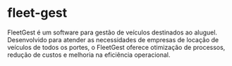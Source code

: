 # fleet-gest
FleetGest é um software para gestão de veículos destinados ao aluguel. Desenvolvido para atender as necessidades de empresas de locação de veículos de todos os portes, o FleetGest oferece otimização de processos, redução de custos e melhoria na eficiência operacional.
